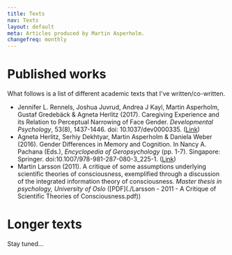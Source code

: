 ```yaml
---
title: Texts
nav: Texts
layout: default
meta: Articles produced by Martin Asperholm.
changefreq: monthly
---
```


# Published works

What follows is a list of different academic texts that I've written/co-written.

* Jennifer L. Rennels, Joshua Juvrud, Andrea J Kayl, Martin Asperholm, Gustaf Gredebäck & Agneta Herlitz (2017). Caregiving Experience and its Relation to Perceptual Narrowing of Face Gender. *Developmental Psychology*, 53(8), 1437-1446. doi: 10.1037/dev0000335. ([Link](https://www.ncbi.nlm.nih.gov/pubmed/28594188))
* Agneta Herlitz, Serhiy Dekhtyar, Martin Asperholm & Daniela Weber (2016). Gender Differences in Memory and Cognition. In Nancy A. Pachana (Eds.), *Encyclopedia of Geropsychology* (pp. 1-7). Singapore: Springer. doi:10.1007/978-981-287-080-3_225-1. ([Link](http://link.springer.com/referenceworkentry/10.1007/978-981-287-080-3_225-1))
* Martin Larsson (2011). A critique of some assumptions underlying scientific theories of consciousness, exemplified through a discussion of the integrated information theory of consciousness. *Master thesis in psychology, University of Oslo* ([PDF](./Larsson - 2011 - A Critique of Scientific Theories of Consciousness.pdf))

# Longer texts

Stay tuned...